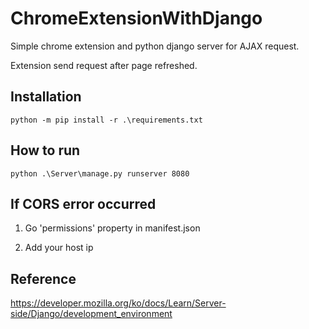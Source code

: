 # ChromeExtensionWithDjango
Simple chrome extension and python django server for AJAX request.

Extension send request after page refreshed.

## Installation
```
python -m pip install -r .\requirements.txt
```

## How to run
```
python .\Server\manage.py runserver 8080
```

## If CORS error occurred
1. Go 'permissions' property in manifest.json

2. Add your host ip

## Reference
https://developer.mozilla.org/ko/docs/Learn/Server-side/Django/development_environment
